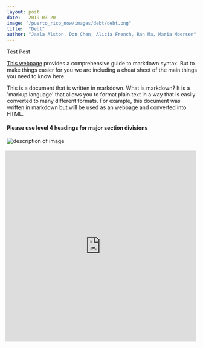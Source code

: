 ```yaml
---
layout: post
date:   2019-03-20
image: "/puerto_rico_now/images/debt/debt.png"
title:  "Debt"
author: "Jaala Alston, Don Chen, Alicia French, Ran Ma, Maria Moersen"
---
```

Test Post

[This webpage](https://guides.github.com/features/mastering-markdown/) provides a comprehensive guide to markdown syntax. But to make things easier for you we are including a cheat sheet of the main things you need to know here. 

This is a document that is written in markdown. What is markdown? It is a 'markup language' that allows you to format plain text in a way that is easily converted to many different formats. For example, this document was written in markdown but will be used as an webpage and converted into HTML.  

#### Please use level 4 headings for major section divisions

![description of image](/puerto_rico_now/images/groupname/debt.png)

<div style="padding:100% 0 0 0;position:relative;"><iframe src="https://api.mapbox.com/styles/v1/al1616/cjuvre6br4e2r1gpj0egk3tga.html?fresh=true&title=true&access_token=pk.eyJ1IjoiYWwxNjE2IiwiYSI6ImNqc200ZXQ0YTBnOWE0NG54Ym45YnYybHgifQ.t9lM7oOjsxtKmQS_BGfbdg#12.0/18.428195/-66.103666/0" style="position:absolute;top:3;left:-4;width:100%;height:100%;" frameborder="0"></iframe></div>
